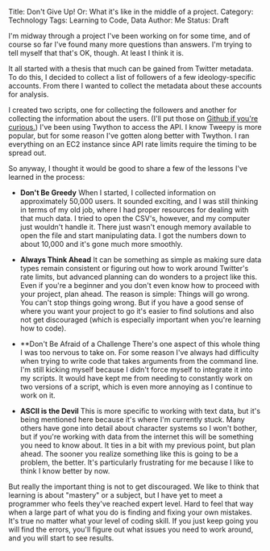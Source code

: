 Title: Don't Give Up! Or: What it's like in the middle of a project.
Category: Technology
Tags: Learning to Code, Data
Author: Me
Status: Draft

I'm midway through a project I've been working on for some time, and of course so far I've found many more questions than answers. I'm trying to tell myself that that's OK, though. At least I think it is.

It all started with a thesis that much can be gained from Twitter metadata. To do this, I decided to collect a list of followers of a few ideology-specific accounts. From there I wanted to collect the metadata about these accounts for analysis.

I created two scripts, one for collecting the followers and another for collecting the information about the users. (I'll put those on [Github if you're curious.](https://github.com/kmb232/twitter__research)) I've been using Twython to access the API. I know Tweepy is more popular, but for some reason I've gotten along better with Twython. I ran everything on an EC2 instance since API rate limits require the timing to be spread out.

So anyway, I thought it would be good to share a few of the lessons I've learned in the process:

* **Don't Be Greedy**
	When I started, I collected information on approximately 50,000 users. It sounded exciting, and I was still thinking in terms of my old job, where I had proper resources for dealing with that much data. I tried to open the CSV's, however, and my computer just wouldn't handle it. There just wasn't enough memory available to open the file and start manipulating data. I got the numbers down to about 10,000 and it's gone much more smoothly.

* **Always Think Ahead**
	It can be something as simple as making sure data types remain consistent or figuring out how to work around Twitter's rate limits, but advanced planning can do wonders to a project like this. Even if you're a beginner and you don't even know how to proceed with your project, plan ahead. The reason is simple: Things will go wrong. You can't stop things going wrong. But if you have a good sense of where you want your project to go it's easier to find solutions and also not get discouraged (which is especially important when you're learning how to code).

* **Don't Be Afraid of a Challenge
	There's one aspect of this whole thing I was too nervous to take on. For some reason I've always had difficulty when trying to write code that takes arguments from the command line. I'm still kicking myself because I didn't force myself to integrate it into my scripts. It would have kept me from needing to constantly work on two versions of a script, which is even more annoying as I continue to work on it. 

* **ASCII is the Devil**
	This is more specific to working with text data, but it's being mentioned here because it's where I'm currently stuck. Many others have gone into detail about character systems so I won't bother, but if you're working with data from the internet this will be something you need to know about. It ties in a bit with my previous point, but plan ahead. The sooner you realize something like this is going to be a problem, the better. It's particularly frustrating for me because I like to think I know better by now.

But really the important thing is not to get discouraged. We like to think that learning is about "mastery" or a subject, but I have yet to meet a programmer who feels they've reached expert level. Hard to feel that way when a large part of what you do is finding and fixing your own mistakes. It's true no matter what your level of coding skill. If you just keep going you will find the errors, you'll figure out what issues you need to work around, and you will start to see results. 
